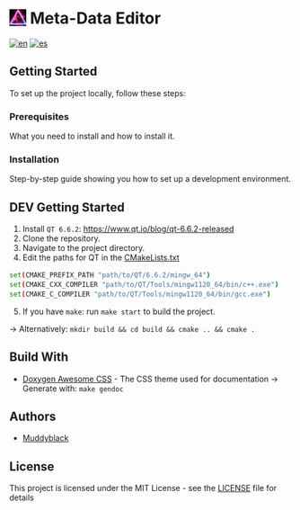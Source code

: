 # <img src="./src/app/app.png" alt="Project Icon" width="30px" height="auto" style="vertical-align: -12%;"> Meta-Data Editor
[![en](https://img.shields.io/badge/lang-en-red.svg)](./README.md)
[![es](https://img.shields.io/badge/lang-de-black.svg)](./README.de.md)

## Getting Started

To set up the project locally, follow these steps:

### Prerequisites

What you need to install and how to install it.

### Installation

Step-by-step guide showing you how to set up a development environment.

## DEV Getting Started

1. Install ``QT 6.6.2``: https://www.qt.io/blog/qt-6.6.2-released
2. Clone the repository.
3. Navigate to the project directory.
4. Edit the paths for QT in the [CMakeLists.txt](./CMakeLists.txt)
```sh
set(CMAKE_PREFIX_PATH "path/to/QT/6.6.2/mingw_64")
set(CMAKE_CXX_COMPILER "path/to/QT/Tools/mingw1120_64/bin/c++.exe")
set(CMAKE_C_COMPILER "path/to/QT/Tools/mingw1120_64/bin/gcc.exe")
```
5. If you have ``make``: run ``make start`` to build the project.

-> Alternatively: ``mkdir build && cd build && cmake .. && cmake .``

## Build With

* [Doxygen Awesome CSS](https://jothepro.github.io/doxygen-awesome-css/) - The CSS theme used for documentation -> Generate with: ``make gendoc``

## Authors

* [Muddyblack](https://github.com/Muddyblack)

## License
This project is licensed under the MIT License - see the [LICENSE](./LICENSE) file for details